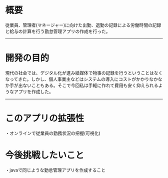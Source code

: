 # 概要
従業員、管理者(マネージャー)に向けた出勤、退勤の記録による労働時間の記録と給与の計算を行う勤怠管理アプリの作成を行った。

------

# 開発の目的
現代の社会では、デジタル化が進み紙媒体で物事の記録を行うということはなくなってきた。しかし、個人事業主などはシステムの導入にコストがかかりなかなか手が出ないこともある。そこで今回私は手軽に作れて費用も安く抑えられるようなアプリを作成した。

----

# このアプリの拡張性
・オンラインで従業員の勤務状況の把握(可視化)

# 今後挑戦したいこと
・javaで同じような勤怠管理アプリを作成すること
